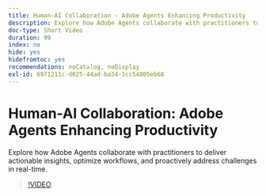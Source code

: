 ```yaml
---
title: Human-AI Collaboration - Adobe Agents Enhancing Productivity
description: Explore how Adobe Agents collaborate with practitioners to deliver actionable insights, optimize workflows, and proactively address challenges in real-time.
doc-type: Short Video
duration: 99
index: no
hide: yes
hidefromtoc: yes
recommendations: noCatalog, noDisplay
exl-id: 6971211c-d025-44ad-ba34-1cc54805eb68
---
```

# Human-AI Collaboration: Adobe Agents Enhancing Productivity

Explore how Adobe Agents collaborate with practitioners to deliver actionable insights, optimize workflows, and proactively address challenges in real-time.

<!-- 62_S653_3442539_98_humanai-collaboration-adobe-agents-enhancing-productivity -->
>[!VIDEO](https://video.tv.adobe.com/v/3458189/?learn=on&enablevpops=true)
